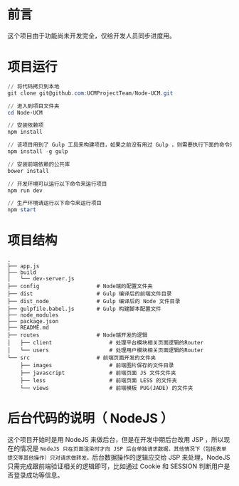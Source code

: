 # 前言
这个项目由于功能尚未开发完全，仅给开发人员同步进度用。

# 项目运行
```powershell
// 将代码拷贝到本地
git clone git@github.com:UCMProjectTeam/Node-UCM.git

// 进入到项目文件夹
cd Node-UCM

// 安装依赖项
npm install

// 该项目用到了 Gulp 工具来构建项目，如果之前没有用过 Gulp ，则需要执行下面的命令来安装 Gulp，如果安装了则可以跳过
npm install -g gulp

// 安装前端依赖的公共库
bower install

// 开发环境可以运行以下命令来运行项目
npm run dev

// 生产环境请运行以下命令来运行项目
npm start
```	

# 项目结构
~~~
.
├── app.js
├── build
│   └── dev-server.js
├── config                  # Node端的配置文件夹
├── dist                    # Gulp 编译后的前端文件目录
├── dist_node               # Gulp 编译后的 Node 文件目录
├── gulpfile.babel.js       # Gulp 构建脚本配置文件
├── node_modules
├── package.json
├── README.md
├── routes                  # Node端开发的逻辑
│   ├── client                  # 处理平台模块相关页面逻辑的Router
│   └── users                   # 处理用户模块相关页面逻辑的Router
└── src                     # 前端页面开发的文件夹
    ├── images                  # 前端图片保存的文件目录
    ├── javascript              # 前端页面 JS 文件文件夹
    ├── less                    # 前端页面 LESS 的文件夹
    └── views                   # 前端模板 PUG(JADE) 的文件夹

~~~

# 后台代码的说明（ NodeJS ）
这个项目开始时是用 NodeJS 来做后台，但是在开发中期后台改用 JSP ，所以现在的情况是 `NodeJS 只在页面渲染时才向 JSP 后台单独请求数据，其他情况下（包括表单提交等其他操作）只对请求做转发。`后台数据操作的逻辑应交给 JSP 来处理，NodeJS 只需完成跟前端验证相关的逻辑即可，比如通过 Cookie 和 SESSION 判断用户是否登录成功等信息。
